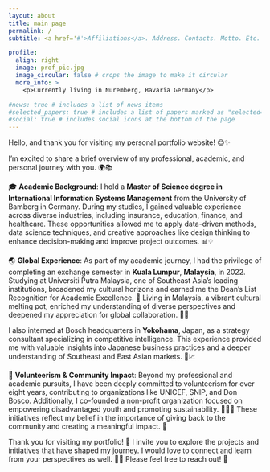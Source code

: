 ```yaml
---
layout: about
title: main page
permalink: /
subtitle: <a href='#'>Affiliations</a>. Address. Contacts. Motto. Etc.

profile:
  align: right
  image: prof_pic.jpg
  image_circular: false # crops the image to make it circular
  more_info: >
    <p>Currently living in Nuremberg, Bavaria Germany</p>

#news: true # includes a list of news items
#selected_papers: true # includes a list of papers marked as "selected={true}"
#social: true # includes social icons at the bottom of the page
---
```


Hello, and thank you for visiting my personal portfolio website! 😊✨

I’m excited to share a brief overview of my professional, academic, and personal journey with you. 🌍📚

🎓 **Academic Background**:
I hold a **Master of Science degree in International Information Systems Management** from the University of Bamberg in Germany. During my studies, I gained valuable experience across diverse industries, including insurance, education, finance, and healthcare. These opportunities allowed me to apply data-driven methods, data science techniques, and creative approaches like design thinking to enhance decision-making and improve project outcomes. 📊💡

🌏 **Global Experience**:
As part of my academic journey, I had the privilege of completing an exchange semester in **Kuala Lumpur**, **Malaysia**, in 2022. Studying at Universiti Putra Malaysia, one of Southeast Asia’s leading institutions, broadened my cultural horizons and earned me the Dean’s List Recognition for Academic Excellence. 🏅 Living in Malaysia, a vibrant cultural melting pot, enriched my understanding of diverse perspectives and deepened my appreciation for global collaboration. 🤝✨

I also interned at Bosch headquarters in **Yokohama**, Japan, as a strategy consultant specializing in competitive intelligence. This experience provided me with valuable insights into Japanese business practices and a deeper understanding of Southeast and East Asian markets. 🗾📈

💖 **Volunteerism & Community Impact**:
Beyond my professional and academic pursuits, I have been deeply committed to volunteerism for over eight years, contributing to organizations like UNICEF, SNIP, and Don Bosco. Additionally, I co-founded a non-profit organization focused on empowering disadvantaged youth and promoting sustainability. 🌱👩‍🎓 These initiatives reflect my belief in the importance of giving back to the community and creating a meaningful impact. 🌟

Thank you for visiting my portfolio! 🙏 I invite you to explore the projects and initiatives that have shaped my journey. I would love to connect and learn from your perspectives as well. 💬📧 Please feel free to reach out! 🚀
